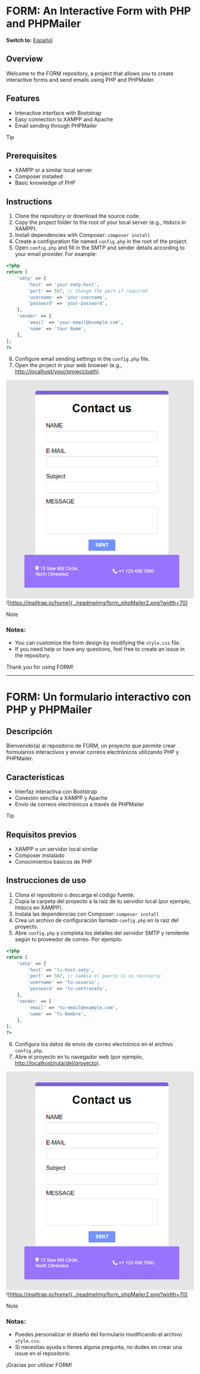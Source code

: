 # FORM: An Interactive Form with PHP and PHPMailer
**Switch to:**
[Español](#form-un-formulario-interactivo-con-php-y-phpmailer)

## Overview
Welcome to the FORM repository, a project that allows you to create interactive forms and send emails using PHP and PHPMailer.

## Features

- Interactive interface with Bootstrap
- Easy connection to XAMPP and Apache
- Email sending through PHPMailer

> [!TIP]
> ## Prerequisites
> - XAMPP or a similar local server
> - Composer installed
> - Basic knowledge of PHP

## Instructions

1. Clone the repository or download the source code.
2. Copy the project folder to the root of your local server (e.g., htdocs in XAMPP).
3. Install dependencies with Composer: `composer install`
4. Create a configuration file named `config.php` in the root of the project.
5. Open `config.php` and fill in the SMTP and sender details according to your email provider. For example:

```php
<?php
return [
    'smtp' => [
        'host' => 'your-smtp-host',
        'port' => 587, // Change the port if required
        'username' => 'your-username',
        'password' => 'your-password',
    ],
    'sender' => [
        'email' => 'your-email@example.com',
        'name' => 'Your Name',
    ],
];
?>
```

6. Configure email sending settings in the `config.php` file.
7. Open the project in your web browser (e.g., [http://localhost/your/project/path](http://localhost/your/project/path)).

![FORM](../readmeImg/form_phpMailer.png?width=70)
![https://mailtrap.io/home](../readmeImg/form_phpMailer2.png?width=70)

> [!NOTE]
> ### Notes:
> - You can customize the form design by modifying the `style.css` file.
> - If you need help or have any questions, feel free to create an issue in the repository.

Thank you for using FORM!

---

# FORM: Un formulario interactivo con PHP y PHPMailer

## Descripción
Bienvenido(a) al repositorio de FORM, un proyecto que permite crear formularios interactivos y enviar correos electrónicos utilizando PHP y PHPMailer.

## Características

- Interfaz interactiva con Bootstrap
- Conexión sencilla a XAMPP y Apache
- Envío de correos electrónicos a través de PHPMailer

> [!TIP]
> ## Requisitos previos
> - XAMPP o un servidor local similar
> - Composer instalado
> - Conocimientos básicos de PHP

## Instrucciones de uso

1. Clona el repositorio o descarga el código fuente.
2. Copia la carpeta del proyecto a la raíz de tu servidor local (por ejemplo, htdocs en XAMPP).
3. Instala las dependencias con Composer: `composer install`
4. Crea un archivo de configuración llamado `config.php` en la raíz del proyecto.
5. Abre `config.php` y completa los detalles del servidor SMTP y remitente según tu proveedor de correo. Por ejemplo:

```php
<?php
return [
    'smtp' => [
        'host' => 'tu-host-smtp',
        'port' => 587, // Cambia el puerto si es necesario
        'username' => 'tu-usuario',
        'password' => 'tu-contraseña',
    ],
    'sender' => [
        'email' => 'tu-email@example.com',
        'name' => 'Tu Nombre',
    ],
];
?>
```

6. Configura los datos de envío de correo electrónico en el archivo `config.php`.
7. Abre el proyecto en tu navegador web (por ejemplo, [http://localhost/ruta/del/proyecto](http://localhost/ruta/del/proyecto)).

![FORMULARIO](../readmeImg/form_phpMailer.png?width=70)
![https://mailtrap.io/home](../readmeImg/form_phpMailer2.png?width=70)

> [!NOTE]
> ### Notas:
> - Puedes personalizar el diseño del formulario modificando el archivo `style.css`.
> - Si necesitas ayuda o tienes alguna pregunta, no dudes en crear una issue en el repositorio.

¡Gracias por utilizar FORM!
